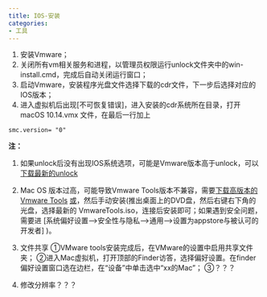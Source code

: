 ```yaml
---
title: IOS-安装
categories:
- 工具
---
```

1. 安装Vmware；
2. 关闭所有vm相关服务和进程，以管理员权限运行unlock文件夹中的win-install.cmd，完成后自动关闭运行窗口；
3. 启动Vmware，安装程序光盘文件选择下载的cdr文件，下一步后选择对应的IOS版本；
4. 进入虚拟机后出现[不可恢复错误]，进入安装的cdr系统所在目录，打开 macOS 10.14.vmx 文件，在最后一行加上
```
smc.version= "0"
```

**注：**
1. 如果unlock后没有出现IOS系统选项，可能是Vmware版本高于unlock，可以[下载最新的unlock](https://github.com/paolo-projects/unlocker/)

2. Mac OS 版本过高，可能导致Vmware Tools版本不兼容，需要[下载高版本的Vmware Tools](https://customerconnect.vmware.com/en/downloads/info/slug/datacenter_cloud_infrastructure/vmware_tools/11_x) [或](http://softwareupdate.vmware.com/cds/vmw-desktop/fusion)，然后手动安装(推出桌面上的DVD盘，然后右键右下角的光盘，选择最新的 VmwareTools.iso，连接后安装即可；如果遇到安全问题，需要进 [系统偏好设置–>安全性与隐私–>通用–>设置为appstore与被认可的开发者] )。

3. 文件共享
①VMware tools安装完成后，在VMware的设置中启用共享文件夹；
②进入Mac虚拟机，打开顶部的Finder访答，选择偏好设置。在finder偏好设置窗口选在边栏，在“设备”中单击选中“xx的Mac”；
③？？？

4. 修改分辨率？？？
